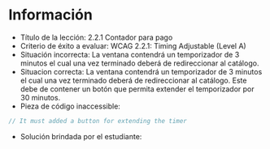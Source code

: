 # Información

- Título de la lección: 2.2.1 Contador para pago
- Criterio de éxito a evaluar: WCAG 2.2.1: Timing Adjustable (Level A)
- Situación incorrecta: La ventana contendrá un temporizador de 3 minutos el cual una vez terminado deberá de redireccionar al catálogo.
- Situacion correcta: La ventana contendrá un temporizador de 3 minutos el cual una vez terminado deberá de redireccionar al catálogo. Este debe de contener un botón que permita extender el temporizador por 30 minutos.
- Pieza de código inaccessible:

```javascript
// It must added a button for extending the timer
```

- Solución brindada por el estudiante:
